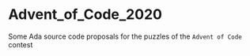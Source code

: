 # Advent_of_Code_2020
Some Ada source code proposals for the puzzles of the `Advent of Code` contest
